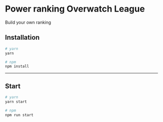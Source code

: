  # Power ranking Overwatch League

Build your own ranking

## Installation

```bash
# yarn
yarn

# npm
npm install
```

---

## Start

```bash
# yarn
yarn start

# npm
npm run start
```

